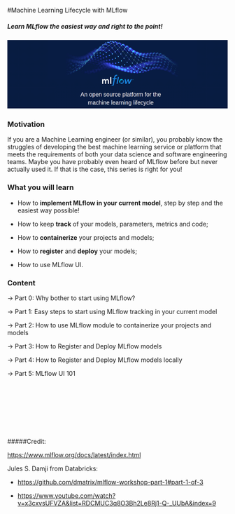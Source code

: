 

#Machine Learning Lifecycle with MLflow
##### Learn MLflow the easiest way and right to the point!
<img src="https://raw.githubusercontent.com/Isaac4real/MLflow_Experiment/master/Part1-%20MLflow%20Tracking/Images/MLflow.png" width="1000">


### Motivation
If you are a Machine Learning engineer (or similar), you probably know the struggles of
developing the best machine learning service or platform that meets the requirements of
 both your data science and software engineering teams. Maybe you have probably even heard 
 of MLflow before but never actually used it. If that is the case, this series is right for you! 

### What you will learn
* How to **implement MLflow in your current model**, 
step by step and the easiest way possible!

* How to keep **track** of your models, parameters, metrics and code;

* How to **containerize** your projects and models;

* How to **register** and **deploy** your models;

* How to use MLflow UI.

### Content
-> Part 0: Why bother to start using MLflow?

-> Part 1: Easy steps to start using MLflow tracking in your current model

-> Part 2: How to use MLflow module to containerize your projects and models

-> Part 3: How to Register and Deploy MLflow models

-> Part 4: How to Register and Deploy MLflow models locally

-> Part 5: MLflow UI 101


&nbsp;

&nbsp;

&nbsp; 

&nbsp; 


#####Credit:

https://www.mlflow.org/docs/latest/index.html

Jules S. Damji from Databricks:

* https://github.com/dmatrix/mlflow-workshop-part-1#part-1-of-3

* https://www.youtube.com/watch?v=x3cxvsUFVZA&list=RDCMUC3q8O3Bh2Le8Rj1-Q-_UUbA&index=9
